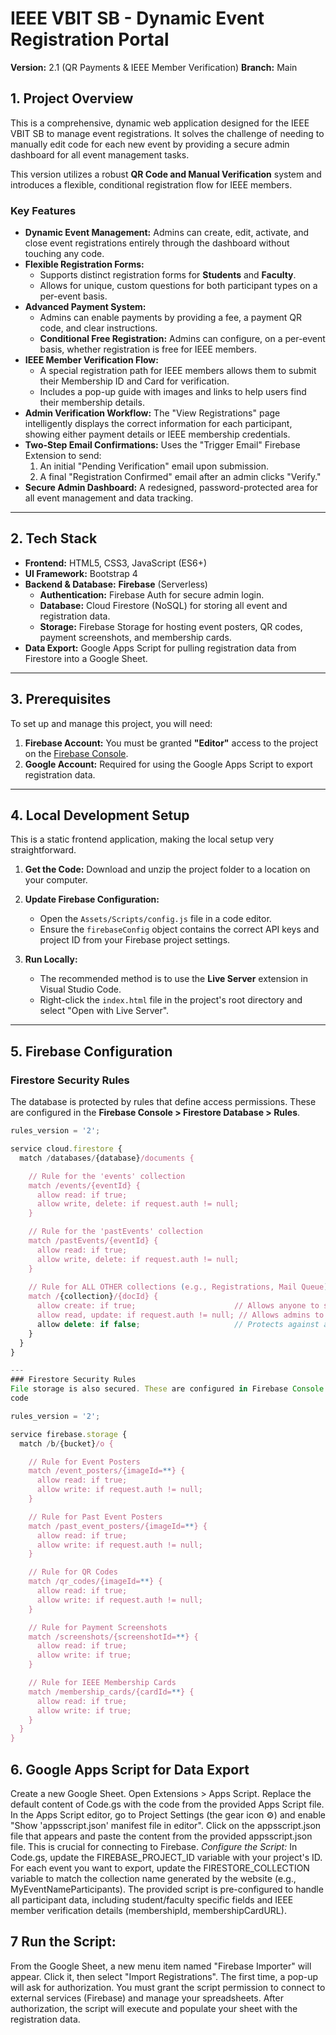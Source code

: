 # IEEE VBIT SB - Dynamic Event Registration Portal

**Version:** 2.1 (QR Payments & IEEE Member Verification)
**Branch:** Main

## 1. Project Overview

This is a comprehensive, dynamic web application designed for the IEEE VBIT SB to manage event registrations. It solves the challenge of needing to manually edit code for each new event by providing a secure admin dashboard for all event management tasks.

This version utilizes a robust **QR Code and Manual Verification** system and introduces a flexible, conditional registration flow for IEEE members.

### Key Features

*   **Dynamic Event Management:** Admins can create, edit, activate, and close event registrations entirely through the dashboard without touching any code.
*   **Flexible Registration Forms:**
    *   Supports distinct registration forms for **Students** and **Faculty**.
    *   Allows for unique, custom questions for both participant types on a per-event basis.
*   **Advanced Payment System:**
    *   Admins can enable payments by providing a fee, a payment QR code, and clear instructions.
    *   **Conditional Free Registration:** Admins can configure, on a per-event basis, whether registration is free for IEEE members.
*   **IEEE Member Verification Flow:**
    *   A special registration path for IEEE members allows them to submit their Membership ID and Card for verification.
    *   Includes a pop-up guide with images and links to help users find their membership details.
*   **Admin Verification Workflow:** The "View Registrations" page intelligently displays the correct information for each participant, showing either payment details or IEEE membership credentials.
*   **Two-Step Email Confirmations:** Uses the "Trigger Email" Firebase Extension to send:
    1.  An initial "Pending Verification" email upon submission.
    2.  A final "Registration Confirmed" email after an admin clicks "Verify."
*   **Secure Admin Dashboard:** A redesigned, password-protected area for all event management and data tracking.

---

## 2. Tech Stack

*   **Frontend:** HTML5, CSS3, JavaScript (ES6+)
*   **UI Framework:** Bootstrap 4
*   **Backend & Database:** **Firebase** (Serverless)
    *   **Authentication:** Firebase Auth for secure admin login.
    *   **Database:** Cloud Firestore (NoSQL) for storing all event and registration data.
    *   **Storage:** Firebase Storage for hosting event posters, QR codes, payment screenshots, and membership cards.
*   **Data Export:** Google Apps Script for pulling registration data from Firestore into a Google Sheet.

---

## 3. Prerequisites

To set up and manage this project, you will need:

1.  **Firebase Account:** You must be granted **"Editor"** access to the project on the [Firebase Console](https://console.firebase.google.com/).
2.  **Google Account:** Required for using the Google Apps Script to export registration data.

---

## 4. Local Development Setup

This is a static frontend application, making the local setup very straightforward.

1.  **Get the Code:** Download and unzip the project folder to a location on your computer.

2.  **Update Firebase Configuration:**
    *   Open the `Assets/Scripts/config.js` file in a code editor.
    *   Ensure the `firebaseConfig` object contains the correct API keys and project ID from your Firebase project settings.

3.  **Run Locally:**
    *   The recommended method is to use the **Live Server** extension in Visual Studio Code.
    *   Right-click the `index.html` file in the project's root directory and select "Open with Live Server".

---

## 5. Firebase Configuration

### Firestore Security Rules

The database is protected by rules that define access permissions. These are configured in the **Firebase Console > Firestore Database > Rules**.

```javascript
rules_version = '2';

service cloud.firestore {
  match /databases/{database}/documents {

    // Rule for the 'events' collection
    match /events/{eventId} {
      allow read: if true;
      allow write, delete: if request.auth != null;
    }

    // Rule for the 'pastEvents' collection
    match /pastEvents/{eventId} {
      allow read: if true;
      allow write, delete: if request.auth != null;
    }
    
    // Rule for ALL OTHER collections (e.g., Registrations, Mail Queue)
    match /{collection}/{docId} {
      allow create: if true;                      // Allows anyone to submit a registration.
      allow read, update: if request.auth != null; // Allows admins to read/verify data.
      allow delete: if false;                     // Protects against accidental deletion.
    }
  }
}

---
### Firestore Security Rules
File storage is also secured. These are configured in Firebase Console > Storage > Rules.
code

rules_version = '2';

service firebase.storage {
  match /b/{bucket}/o {

    // Rule for Event Posters
    match /event_posters/{imageId=**} {
      allow read: if true;
      allow write: if request.auth != null;
    }

    // Rule for Past Event Posters
    match /past_event_posters/{imageId=**} {
      allow read: if true;
      allow write: if request.auth != null;
    }

    // Rule for QR Codes
    match /qr_codes/{imageId=**} {
      allow read: if true;
      allow write: if request.auth != null;
    }

    // Rule for Payment Screenshots
    match /screenshots/{screenshotId=**} {
      allow read: if true;
      allow write: if true;
    }

    // Rule for IEEE Membership Cards
    match /membership_cards/{cardId=**} {
      allow read: if true;
      allow write: if true;
    }
  }
}
```
## 6. Google Apps Script for Data Export
Create a new Google Sheet.
Open Extensions > Apps Script.
Replace the default content of Code.gs with the code from the provided Apps Script file.
In the Apps Script editor, go to Project Settings (the gear icon ⚙️) and enable "Show 'appsscript.json' manifest file in editor".
Click on the appsscript.json file that appears and paste the content from the provided appsscript.json file. This is crucial for connecting to Firebase.
*Configure the Script:*
In Code.gs, update the FIREBASE_PROJECT_ID variable with your project's ID.
For each event you want to export, update the FIRESTORE_COLLECTION variable to match the collection name generated by the website (e.g., MyEventNameParticipants).
The provided script is pre-configured to handle all participant data, including student/faculty specific fields and IEEE member verification details (membershipId, membershipCardURL).
## 7 Run the Script:
From the Google Sheet, a new menu item named "Firebase Importer" will appear. Click it, then select "Import Registrations".
The first time, a pop-up will ask for authorization. You must grant the script permission to connect to external services (Firebase) and manage your spreadsheets.
After authorization, the script will execute and populate your sheet with the registration data.
